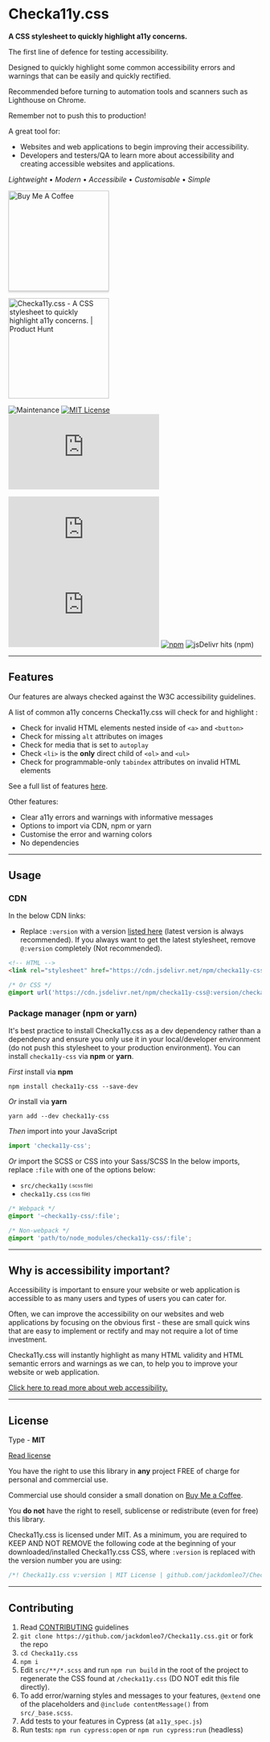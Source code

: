 # Checka11y.css

**A CSS stylesheet to quickly highlight a11y concerns.**

The first line of defence for testing accessibility.

Designed to quickly highlight some common accessibility errors and warnings that can be easily and quickly rectified.

Recommended before turning to automation tools and scanners such as Lighthouse on Chrome.

Remember not to push this to production!

A great tool for:

- Websites and web applications to begin improving their accessibility.
- Developers and testers/QA to learn more about accessibility and creating accessible websites and applications.

_Lightweight_ &bull; _Modern_ &bull; _Accessibile_ &bull; _Customisable_ &bull; _Simple_

<a href="https://www.buymeacoffee.com/jackdomleo7" target="_blank"><img src="https://www.buymeacoffee.com/assets/img/custom_images/orange_img.png" alt="Buy Me A Coffee" style="height: auto;width: 200px !important;box-shadow: 0px 3px 2px 0px rgba(190, 190, 190, 0.5) !important;-webkit-box-shadow: 0px 3px 2px 0px rgba(190, 190, 190, 0.5) !important;"></a>

<a href="https://www.producthunt.com/posts/checka11y-css?utm_source=badge-featured&utm_medium=badge&utm_souce=badge-checka11y-css" target="_blank"><img src="https://api.producthunt.com/widgets/embed-image/v1/featured.svg?post_id=269866&theme=light" alt="Checka11y.css - A CSS stylesheet to quickly highlight a11y concerns. | Product Hunt" style="width: 200px; height: auto;"/></a>

![Maintenance](https://img.shields.io/maintenance/yes/2020) [![MIT License](https://img.shields.io/badge/License-MIT-important)](https://github.com/jackdomleo7/Checka11y.css/blob/master/LICENSE) [![Brotli size](https://badgen.net/badgesize/brotli/jackdomleo7/Checka11y.css/master/checka11y.css)](https://github.com/jackdomleo7/Checka11y.css/blob/master/checka11y.css)

[![GitHub stars](https://img.shields.io/github/stars/jackdomleo7/Checka11y.css?style=social)](https://github.com/jackdomleo7/Checka11y.css/stargazers) [![GitHub release (latest by date)](https://img.shields.io/github/v/release/jackdomleo7/Checka11y.css?style=social)](https://github.com/jackdomleo7/Checka11y.css/releases) [![npm](https://img.shields.io/npm/dt/checka11y-css?logo=npm&style=social)](https://www.npmjs.com/package/checka11y-css) ![jsDelivr hits (npm)](https://img.shields.io/jsdelivr/npm/hm/checka11y-css?label=JsDelivr&logo=jsdelivr&style=social)

---

## Features

Our features are always checked against the W3C accessibility guidelines.

A list of common a11y concerns Checka11y.css will check for and highlight :

- Check for invalid HTML elements nested inside of `<a>` and `<button>`
- Check for missing `alt` attributes on images
- Check for media that is set to `autoplay`
- Check `<li>` is the **only** direct child of `<ol>` and `<ul>`
- Check for programmable-only `tabindex` attributes on invalid HTML elements

See a full list of features [here](./features.md).

Other features:

- Clear a11y errors and warnings with informative messages
- Options to import via CDN, npm or yarn
- Customise the error and warning colors
- No dependencies


---

## Usage

### CDN

In the below CDN links:
- Replace `:version` with a version [listed here](https://www.npmjs.com/package/checka11y-css?activeTab=versions) (latest version is always recommended). If you always want to get the latest stylesheet, remove `@:version` completely (Not recommended).

```html
<!-- HTML -->
<link rel="stylesheet" href="https://cdn.jsdelivr.net/npm/checka11y-css@:version/checka11y.css" />
```

```css
/* Or CSS */
@import url('https://cdn.jsdelivr.net/npm/checka11y-css@:version/checka11y.css');
```

### Package manager (npm or yarn)

It's best practice to install Checka11y.css as a dev dependency rather than a dependency and ensure you only use it in your local/developer environment (do not push this stylesheet to your production environment). You can install `checka11y-css` via **npm** or **yarn**.

_First_ install via **npm**
```
npm install checka11y-css --save-dev
```

_Or_ install via **yarn**
```
yarn add --dev checka11y-css
```

_Then_ import into your JavaScript
```js
import 'checka11y-css';
```

_Or_ import the SCSS or CSS into your Sass/SCSS
In the below imports, replace `:file` with one of the options below:
- `src/checka11y` <sub><sup>(.scss file)</sup></sub>
- `checka11y.css` <sub><sup>(.css file)</sup></sub>
```scss
/* Webpack */
@import '~checka11y-css/:file';

/* Non-webpack */
@import 'path/to/node_modules/checka11y-css/:file';
```

---

## Why is accessibility important?

Accessibility is important to ensure your website or web application is accessible to as many users and types of users you can cater for.

Often, we can improve the accessibility on our websites and web applications by focusing on the obvious first - these are small quick wins that are easy to implement or rectify and may not require a lot of time investment.

Checka11y.css will instantly highlight as many HTML validity and HTML semantic errors and warnings as we can, to help you to improve your website or web application.

[Click here to read more about web accessibility.](https://www.w3.org/WAI/fundamentals/accessibility-intro)

---

## License

Type - **MIT**

[Read license](https://github.com/jackdomleo7/Checka11y.css/blob/master/LICENSE)

You have the right to use this library in **any** project FREE of charge for personal and commercial use.

Commercial use should consider a small donation on [Buy Me a Coffee](https://www.buymeacoffee.com/jackdomleo7).

You **do not** have the right to resell, sublicense or redistribute (even for free) this library.

Checka11y.css is licensed under MIT. As a minimum, you are required to KEEP AND NOT REMOVE the following code at the beginning of your downloaded/installed Checka11y.css CSS, where `:version` is replaced with the version number you are using:

```css
/*! Checka11y.css v:version | MIT License | github.com/jackdomleo7/Checka11y.css */
```

---

## Contributing

1. Read [CONTRIBUTING](./CONTRIBUTING.md) guidelines
2. `git clone https://github.com/jackdomleo7/Checka11y.css.git` or fork the repo
3. `cd Checka11y.css`
4. `npm i`
5. Edit `src/**/*.scss` and run `npm run build` in the root of the project to regenerate the CSS found at `/checka11y.css` (DO NOT edit this file directly).
6. To add error/warning styles and messages to your features, `@extend` one of the placeholders and `@include contentMessage()` from `src/_base.scss`.
7. Add tests to your features in Cypress (at `a11y_spec.js`)
8. Run tests: `npm run cypress:open` or `npm run cypress:run` (headless)
